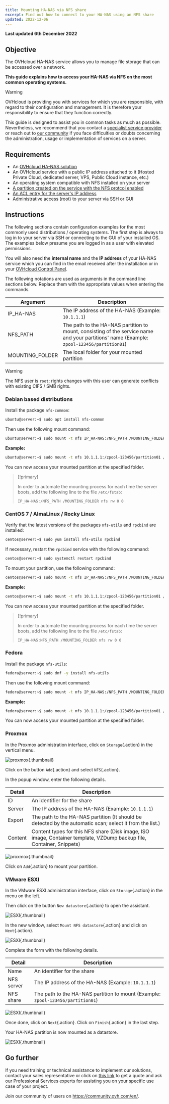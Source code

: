 ```yaml
---
title: Mounting HA-NAS via NFS share
excerpt: Find out how to connect to your HA-NAS using an NFS share
updated: 2022-12-06
---
```


**Last updated 6th December 2022**

## Objective

The OVHcloud HA-NAS service allows you to manage file storage that can be accessed over a network.

**This guide explains how to access your HA-NAS via NFS on the most common operating systems.**

> [!warning]
>OVHcloud is providing you with services for which you are responsible, with regard to their configuration and management. It is therefore your responsibility to ensure  that they function correctly.
>
>This guide is designed to assist you in common tasks as much as possible. Nevertheless, we recommend that you contact a [specialist service provider](https://partner.ovhcloud.com/en-ie/directory/) or reach out to [our community](https://community.ovh.com/en/) if you face difficulties or doubts concerning the administration, usage or implementation of services on a server.
>

## Requirements

- An [OVHcloud HA-NAS solution](https://www.ovhcloud.com/en-ie/storage-solutions/nas-ha/)
- An OVHcloud service with a public IP address attached to it (Hosted Private Cloud, dedicated server, VPS, Public Cloud instance, etc.)
- An operating system compatible with NFS installed on your server
- [A partition created on the service with the NFS protcol enabled](/pages/cloud/storage/file_storage/nas_get_started#partition)
- [An ACL entry for the server's IP address](/pages/cloud/storage/file_storage/nas_get_started#addaccess)
- Administrative access (root) to your server via SSH or GUI

## Instructions

The following sections contain configuration examples for the most commonly used distributions / operating systems. The first step is always to log in to your server via SSH or connecting to the GUI of your installed OS. The examples below presume you are logged in as a user with elevated permissions.

You will also need the **internal name** and the **IP address** of your HA-NAS service which you can find in the email received after the installation or in your [OVHcloud Control Panel](https://www.ovh.com/auth/?action=gotomanager&from=https://www.ovh.ie/&ovhSubsidiary=ie).

The following notations are used as arguments in the command line sections below. Replace them with the appropriate values when entering the commands.

|Argument|Description|
|---|---|
|IP_HA-NAS|The IP address of the HA-NAS (Example: `10.1.1.1`)|
|NFS_PATH|The path to the HA-NAS partition to mount, consisting of the service name and your partitions' name (Example: `zpool-123456/partition01`)|
|MOUNTING_FOLDER|The local folder for your mounted partition|


> [!warning]
>
> The NFS user is `root`; rights changes with this user can generate conflicts with existing CIFS / SMB rights.
>


### Debian based distributions

Install the package `nfs-common`:

```bash
ubuntu@server:~$ sudo apt install nfs-common
```

Then use the following mount command:

```bash
ubuntu@server:~$ sudo mount -t nfs IP_HA-NAS:/NFS_PATH /MOUNTING_FOLDER
```

**Example:**

```bash
ubuntu@server:~$ sudo mount -t nfs 10.1.1.1:/zpool-123456/partition01 /mount/ha_nas
```

You can now access your mounted partition at the specified folder.


> [!primary]
>
> In order to automate the mounting process for each time the server boots, add the following line to the file `/etc/fstab`:
>
> `IP_HA-NAS:/NFS_PATH /MOUNTING_FOLDER nfs rw 0 0`
>


### CentOS 7 / AlmaLinux / Rocky Linux

Verify that the latest versions of the packages `nfs-utils` and `rpcbind` are installed:


```bash
centos@server:~$ sudo yum install nfs-utils rpcbind
```

If necessary, restart the `rpcbind` service with the following command:


```bash
centos@server:~$ sudo systemctl restart rpcbind
```

To mount your partition, use the following command:

```bash
centos@server:~$ sudo mount -t nfs IP_HA-NAS:/NFS_PATH /MOUNTING_FOLDER
```

**Example:**

```bash
centos@server:~$ sudo mount -t nfs 10.1.1.1:/zpool-123456/partition01 /mount/ha_nas
```

You can now access your mounted partition at the specified folder.

> [!primary]
>
> In order to automate the mounting process for each time the server boots, add the following line to the file `/etc/fstab`:
>
> `IP_HA-NAS:NFS_PATH /MOUNTING_FOLDER nfs rw 0 0`
>

### Fedora

Install the package `nfs-utils`:

```bash
fedora@server:~$ sudo dnf -y install nfs-utils
```

Then use the following mount command:

```bash
fedora@server:~$ sudo mount -t nfs IP_HA-NAS:/NFS_PATH /MOUNTING_FOLDER
```

**Example:**

```bash
fedora@server:~$ sudo mount -t nfs 10.1.1.1:/zpool-123456/partition01 /mount/ha_nas
```

You can now access your mounted partition at the specified folder.


### Proxmox

In the Proxmox administration interface, click on `Storage`{.action} in the vertical menu.

![proxmox](images/proxmox1.png){.thumbnail}

Click on the button `Add`{.action} and select `NFS`{.action}.

In the popup window, enter the following details.

|Detail|Description|
|---|---|
|ID|An identifier for the share|
|Server|The IP address of the HA-NAS (Example: `10.1.1.1`)|
|Export|The path to the HA-NAS partition (It should be detected by the automatic scan; select it from the list.)|
|Content|Content types for this NFS share (Disk image, ISO image, Container template, VZDump backup file, Container, Snippets)|

![proxmox](images/proxmox2.png){.thumbnail}

Click on `Add`{.action} to mount your partition.

### VMware ESXI

In the VMware ESXI administration interface, click on `Storage`{.action} in the menu on the left.

Then click on the button `New datastore`{.action} to open the assistant.

![ESXI](images/esxi1.png){.thumbnail}

In the new window, select `Mount NFS datastore`{.action} and click on `Next`{.action}.

![ESXI](images/esxi2.png){.thumbnail}

Complete the form with the following details.

|Detail|Description|
|---|---|
|Name|An identifier for the share|
|NFS server|The IP address of the HA-NAS (Example: `10.1.1.1`)|
|NFS share|The path to the HA-NAS partition to mount (Example: `zpool-123456/partition01`)|

![ESXI](images/esxi3.png){.thumbnail}

Once done, click on `Next`{.action}. Click on `Finish`{.action} in the last step.

Your HA-NAS partition is now mounted as a datastore.

![ESXI](images/esxi4.png){.thumbnail}

## Go further

If you need training or technical assistance to implement our solutions, contact your sales representative or click on [this link](https://www.ovhcloud.com/en-ie/professional-services/) to get a quote and ask our Professional Services experts for assisting you on your specific use case of your project.

Join our community of users on <https://community.ovh.com/en/>.
